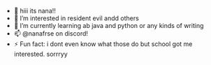 - 👋 hiii its nana!!
- 👀 I’m interested in resident evil andd others
- 🌱 I’m currently learning ab java and python or any kinds of writing
- 📫 @nanafrse on discord!
- ⚡ Fun fact: i dont even know what those do but school got me interested. sorrryy

<!---
nanafrse/nanafrse is a ✨ special ✨ repository because its `README.md` (this file) appears on your GitHub profile.
You can click the Preview link to take a look at your changes.
--->
